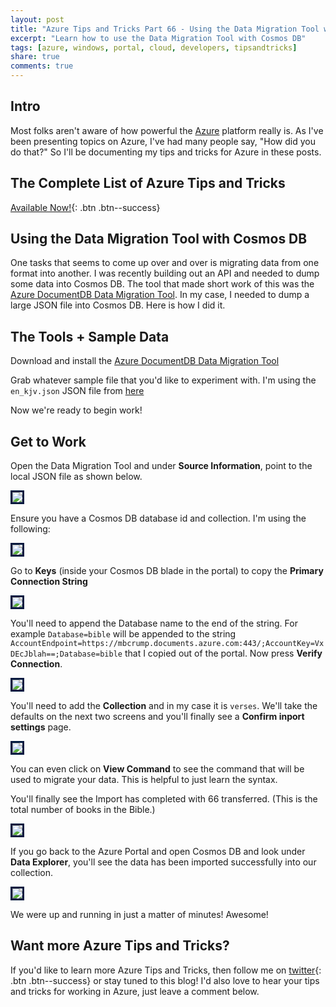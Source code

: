 ```yaml
---
layout: post
title: "Azure Tips and Tricks Part 66 - Using the Data Migration Tool with Cosmos DB"
excerpt: "Learn how to use the Data Migration Tool with Cosmos DB"
tags: [azure, windows, portal, cloud, developers, tipsandtricks]
share: true
comments: true
---
```


## Intro

Most folks aren't aware of how powerful the [Azure](http://www.azure.com) platform really is. As I've been presenting topics on Azure, I've had many people say, "How did you do that?" So I'll be documenting my tips and tricks for Azure in these posts.

## The Complete List of Azure Tips and Tricks

[Available Now!](https://michaelcrump.net/azure-tips-and-tricks-complete-list/){: .btn .btn--success} 

## Using the Data Migration Tool with Cosmos DB

One tasks that seems to come up over and over is migrating data from one format into another. I was recently building out an API and needed to dump some data into Cosmos DB. The tool that made short work of this was the [Azure DocumentDB Data Migration Tool](https://www.microsoft.com/en-us/download/confirmation.aspx?id=46436). In my case, I needed to dump a large JSON file into Cosmos DB. Here is how I did it. 

## The Tools + Sample Data

Download and install the [Azure DocumentDB Data Migration Tool](https://www.microsoft.com/en-us/download/confirmation.aspx?id=46436)

Grab whatever sample file that you'd like to experiment with. I'm using the `en_kjv.json` JSON file from [here](https://github.com/thiagobodruk/bible/tree/master/json)

Now we're ready to begin work! 

## Get to Work

Open the Data Migration Tool and under **Source Information**, point to the local JSON file as shown below. 

<img style="border:3px solid #021a40" src="/files/migrationcosmos1.png">

Ensure you have a Cosmos DB database id and collection. I'm using the following: 

<img style="border:3px solid #021a40" src="/files/migrationcosmos7.png">

Go to **Keys** (inside your Cosmos DB blade in the portal) to copy the **Primary Connection String**

<img style="border:3px solid #021a40" src="/files/migrationcosmos2.png">

You'll need to append the Database name to the end of the string. For example `Database=bible` will be appended to the string `AccountEndpoint=https://mbcrump.documents.azure.com:443/;AccountKey=VxDEcJblah==;Database=bible` that I copied out of the portal. Now press **Verify Connection**. 

<img style="border:3px solid #021a40" src="/files/migrationcosmos3.png">

You'll need to add the **Collection** and in my case it is `verses`. We'll take the defaults on the next two screens and you'll finally see a **Confirm inport settings** page. 

<img style="border:3px solid #021a40" src="/files/migrationcosmos4.png">

You can even click on **View Command** to see the command that will be used to migrate your data. This is helpful to just learn the syntax. 

You'll finally see the Import has completed with 66 transferred. (This is the total number of books in the Bible.)

<img style="border:3px solid #021a40" src="/files/migrationcosmos5.png">

If you go back to the Azure Portal and open Cosmos DB and look under **Data Explorer**, you'll see the data has been imported successfully into our collection. 

<img style="border:3px solid #021a40" src="/files/migrationcosmos6.png">

We were up and running in just a matter of minutes! Awesome!

## Want more Azure Tips and Tricks?

If you'd like to learn more Azure Tips and Tricks, then follow me on [twitter](http://twitter.com/mbcrump){: .btn .btn--success} or stay tuned to this blog! I'd also love to hear your tips and tricks for working in Azure, just leave a comment below. 